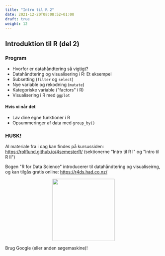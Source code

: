 ```yaml
---
title: "Intro til R 2"
date: 2021-12-20T08:08:52+01:00
draft: true
weight: 12
---
```


## Introduktion til R (del 2)


### Program

- Hvorfor er datahåndtering så vigtigt?
- Datahåndtering og visualisering i R: Et eksempel
- Subsetting (`filter` og `select`)
- Nye variable og rekodning (`mutate`)
- Kategoriske variable ("factors" i R)
- Visualisering i R med `ggplot`

#### Hvis vi når det
- Lav dine egne funktioner i R
- Opsummeringer af data med `group_by()` 

### HUSK!

Al materiale fra i dag kan findes på kursussiden: https://rolflund.github.io/4semesterR/ (sektionerne "Intro til R I" og "Intro til R II")

Bogen "R for Data Science" introducerer til datahåndtering og visualiseirng, og kan tilgås gratis online: https://r4ds.had.co.nz/

<center><a href = "https://r4ds.had.co.nz/"> <img src="https://d33wubrfki0l68.cloudfront.net/b88ef926a004b0fce72b2526b0b5c4413666a4cb/24a30/cover.png" width="200"/></a></center>

Brug Google (eller anden søgemaskine)!
